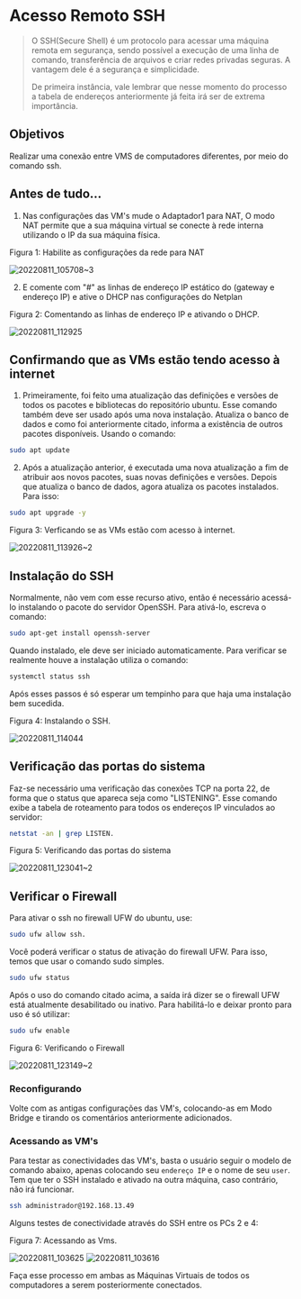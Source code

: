 <h1 align="left">Acesso Remoto SSH</h1>

> O SSH(Secure Shell) é um protocolo para acessar uma máquina remota em segurança, sendo possível a execução de uma linha de comando, transferência de arquivos e criar redes privadas seguras. A vantagem dele é a segurança e simplicidade.
> 
> De primeira instância, vale lembrar que nesse momento do processo a tabela de endereços anteriormente já feita irá ser de extrema importância. 

## Objetivos
Realizar uma conexão entre VMS de computadores diferentes, por meio do comando ssh.

## Antes de tudo...

1. Nas configurações das VM's mude o Adaptador1 para NAT, O modo NAT permite que a sua máquina virtual se conecte à rede interna utilizando o IP da sua máquina física.

Figura 1: Habilite  as configurações da rede para NAT  

   ![20220811_105708~3](https://user-images.githubusercontent.com/80183918/186547690-92ab2436-9b8b-450a-94ce-34d9ffdd82b6.jpg)

2. E comente com "#" as linhas de endereço IP estático do (gateway e endereço IP) e ative o DHCP nas configurações do Netplan

 Figura 2: Comentando as linhas de endereço IP e ativando o DHCP.

   ![20220811_112925](https://user-images.githubusercontent.com/80183918/186547851-f46b9f8e-9d28-4dc6-b88a-13b600fca3a4.jpg)

## Confirmando que as VMs estão tendo acesso à internet
   
 1. Primeiramente, foi feito uma atualização das definições e versões de todos os pacotes e bibliotecas do repositório ubuntu. Esse comando também deve ser usado após uma nova instalação. Atualiza o banco de dados e como foi anteriormente citado, informa a existência de outros pacotes disponíveis. Usando o comando:
 
   ```bash
   sudo apt update
   ```
   
2. Após a atualização anterior, é executada uma nova atualização a fim de atribuir aos novos pacotes, suas novas definições e versões. Depois que atualiza o banco de dados, agora atualiza os pacotes instalados. Para isso:

  ```bash
  sudo apt upgrade -y
  ```
 Figura 3: Verficando se as VMs estão com acesso à internet.
  
![20220811_113926~2](https://user-images.githubusercontent.com/80183918/186549359-f4febe16-1fe5-46ce-9e8b-132abf98eb38.jpg)

## Instalação do SSH

Normalmente, não vem com esse recurso ativo, então é necessário acessá-lo instalando o pacote do servidor OpenSSH. Para ativá-lo, escreva o comando:

```bash
sudo apt-get install openssh-server
```
Quando instalado, ele deve ser iniciado automaticamente.
Para verificar se realmente houve a instalação utiliza o comando:

```bash
systemctl status ssh
```
Após esses passos é só esperar um tempinho para que haja uma instalação bem sucedida.

Figura 4: Instalando o SSH.

![20220811_114044](https://user-images.githubusercontent.com/80183918/186551722-aadb229c-4add-4616-ba35-1dc72c157b65.jpg)

## Verificação das portas do sistema

Faz-se necessário uma verificação das conexões TCP na porta 22, de forma que o status que apareca seja como "LISTENING". Esse comando exibe a tabela de roteamento para todos os endereços IP vinculados ao servidor:

```bash
netstat -an | grep LISTEN. 
```
 Figura 5: Verificando das portas do sistema
 
![20220811_123041~2](https://user-images.githubusercontent.com/80183918/186551745-fbcdc617-0fdb-4ad0-9bb5-92f95bc92983.jpg)

## Verificar o Firewall
Para ativar o ssh no firewall UFW do ubuntu, use:
```bash
sudo ufw allow ssh.
```
Você poderá verificar o status de ativação do firewall UFW. Para isso, temos que usar o comando sudo simples.
```bash
sudo ufw status
```

Após o uso do comando citado acima, a saída irá dizer se o firewall UFW está atualmente desabilitado ou inativo. Para habilitá-lo  e deixar pronto para uso é só utilizar:

```bash
sudo ufw enable
```
Figura 6: Verificando o Firewall

![20220811_123149~2](https://user-images.githubusercontent.com/80183918/186553568-9aef9217-9a49-404a-b259-cce85f811180.jpg)

### Reconfigurando
Volte com as antigas configurações das VM's, colocando-as em Modo Bridge e tirando os comentários anteriormente adicionados.

### Acessando as VM's
Para testar as conectividades das VM's, basta o usuário seguir o modelo de comando abaixo, apenas colocando seu ```endereço IP``` e o nome de seu ```user```. Tem que ter o SSH instalado e ativado na outra máquina, caso contrário, não irá funcionar.

```bash
ssh administrador@192.168.13.49
```
Alguns testes de conectividade através do SSH entre os PCs 2 e 4:

Figura 7: Acessando as Vms.

![20220811_103625](https://user-images.githubusercontent.com/80183918/186794517-d8bdbe3f-eae1-44b7-afab-6bea8d812061.jpg)
![20220811_103616](https://user-images.githubusercontent.com/80183918/186794519-7fecc18d-c371-4b7d-8495-d040a6ce981b.jpg)

Faça esse processo em ambas as Máquinas Virtuais de todos os computadores a serem posteriormente conectados.
